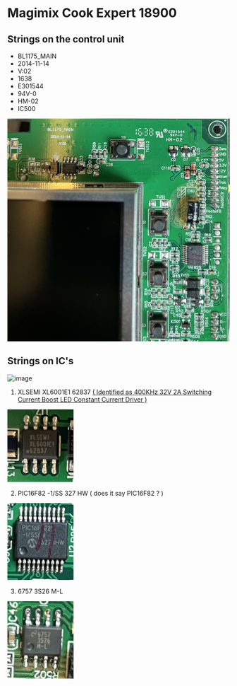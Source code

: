 # Magimix Cook Expert 18900
## Strings on the control unit
* BL1175_MAIN
* 2014-11-14
* V:02
* 1638 
* E301544
* 94V-0
* HM-02
* IC500

![mainboard_right_up_corner](img/mainboard_right_up.jpeg)

## Strings on IC's

![image](https://user-images.githubusercontent.com/7887972/160485835-4447e43d-bca3-4e2a-b2e7-c30aa354c974.png)

1. XLSEMI XL6001E1 62837 [( Identified as 400KHz 32V 2A Switching Current Boost LED Constant Current Driver )](datasheet/XLSEMI-XL6001E1.pdf) 
<img src="img/ic_1.jpeg" width="150">

2. PIC16F82 -1/SS 327 HW ( does it say 	PIC16F82  ? )
<img src="img/ic_2.jpeg" width="150">

3. 6757 3S26 M-L
<img src="img/ic_3.jpeg" width="150">
